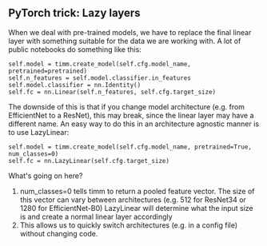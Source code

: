 ## PyTorch trick: Lazy layers

When we deal with pre-trained models, we have to replace the final linear layer with something suitable for the data we are working with. 
A lot of public notebooks do something like this:

  ```
  self.model = timm.create_model(self.cfg.model_name, pretrained=pretrained)
  self.n_features = self.model.classifier.in_features
  self.model.classifier = nn.Identity()
  self.fc = nn.Linear(self.n_features, self.cfg.target_size)
  ```

The downside of this is that if you change model architecture (e.g. from EfficientNet to a ResNet), this may break, since the linear layer may have a different name.
An easy way to do this in an architecture agnostic manner is to use LazyLinear:

  ```
  self.model = timm.create_model(self.cfg.model_name, pretrained=True, num_classes=0)
  self.fc = nn.LazyLinear(self.cfg.target_size)
  ```
What's going on here?

  1) num_classes=0 tells timm to return a pooled feature vector. The size of this vector can vary between architectures (e.g. 512 for ResNet34 or 1280 for EfficientNet-B0)
  LazyLinear will determine what the input size is and create a normal linear layer accordingly
  2) This allows us to quickly switch architectures (e.g. in a config file) without changing code. 
